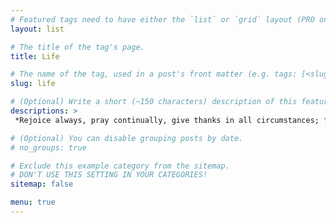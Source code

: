 ```yaml
---
# Featured tags need to have either the `list` or `grid` layout (PRO only).
layout: list

# The title of the tag's page.
title: Life

# The name of the tag, used in a post's front matter (e.g. tags: [<slug>]).
slug: life

# (Optional) Write a short (~150 characters) description of this featured tag.
descriptions: >
 *Rejoice always, pray continually, give thanks in all circumstances; for this is God's will for you in Christ Jesus*  

# (Optional) You can disable grouping posts by date.
# no_groups: true

# Exclude this example category from the sitemap.
# DON'T USE THIS SETTING IN YOUR CATEGORIES!
sitemap: false

menu: true
---
```

